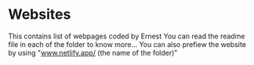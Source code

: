 # Websites
This contains list of webpages coded by Ernest
You can read the readme file in each of the folder to know more...
You can also prefiew the website by using "www.netlify.app/ (the name of the folder)"
